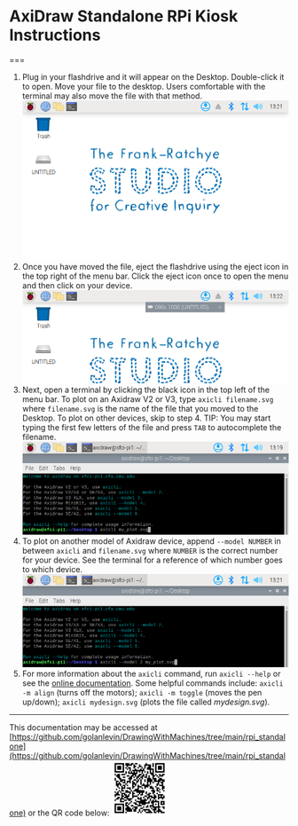 # AxiDraw Standalone RPi Kiosk Instructions

===

1. Plug in your flashdrive and it will appear on the Desktop. Double-click it to open. Move your file to the desktop. Users comfortable with the terminal may also move the file with that method.
  ![flashdrive on Desktop](./README_assets/rpi_standalone_drive_on_desktop.png)
2. Once you have moved the file, eject the flashdrive using the eject icon in the top right of the menu bar. Click the eject icon once to open the menu and then click on your device.
  ![eject flashdrive](./README_assets/rpi_standalone_eject_drive.png)
3. Next, open a terminal by clicking the black icon in the top left of the menu bar. To plot on an Axidraw V2 or V3, type `axicli filename.svg` where `filename.svg` is the name of the file that you moved to the Desktop. To plot on other devices, skip to step 4.
  TIP: You may start typing the first few letters of the file and press `TAB` to autocomplete the filename.
  ![plot on V2 or V3](./README_assets/rpi_standalone_plot_normal.png)
4. To plot on another model of Axidraw device, append `--model NUMBER` in between `axicli` and `filename.svg` where `NUMBER` is the correct number for your device. See the terminal for a reference of which number goes to which device.
  ![plot on other models](./README_assets/rpi_standalone_plot_other_model.png)
5. For more information about the `axicli` command, run `axicli --help` or see the [online documentation](https://axidraw.com/doc/cli_api/#introduction). Some helpful commands include: `axicli -m align` (turns off the motors); `axicli -m toggle` (moves the pen up/down); `axicli mydesign.svg` (plots the file called *mydesign.svg*).

---

This documentation may be accessed at [https://github.com/golanlevin/DrawingWithMachines/tree/main/rpi_standalone](https://github.com/golanlevin/DrawingWithMachines/tree/main/rpi_standalone) or the QR code below:
<img src="./README_assets/rpi_standalone_qr_code.svg" alt="QR code" width="100px">
